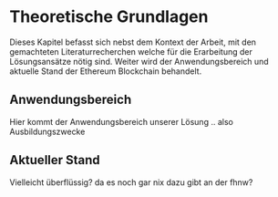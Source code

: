 # Theoretische Grundlagen

Dieses Kapitel befasst sich nebst dem Kontext der Arbeit, mit den gemachteten Literaturrecherchen welche für die Erarbeitung der Lösungsansätze nötig sind. Weiter wird der Anwendungsbereich und aktuelle Stand der Ethereum Blockchain behandelt. 

## Anwendungsbereich

Hier kommt der Anwendungsbereich unserer Lösung .. also Ausbildungszwecke 

## Aktueller Stand

Vielleicht überflüssig? da es noch gar nix dazu gibt an der fhnw? 
